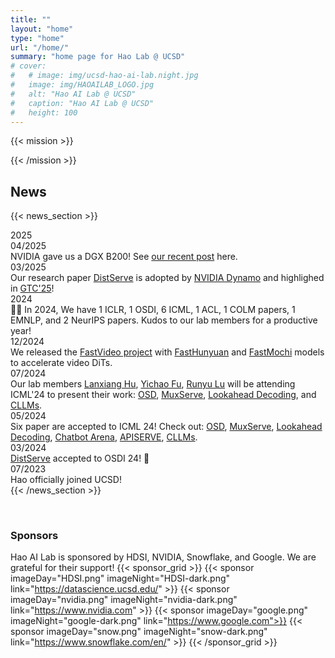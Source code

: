 ```yaml
---
title: ""
layout: "home"
type: "home"
url: "/home/"
summary: "home page for Hao Lab @ UCSD"
# cover:
#   # image: img/ucsd-hao-ai-lab.night.jpg
#   image: img/HAOAILAB_LOGO.jpg
#   alt: "Hao AI Lab @ UCSD"
#   caption: "Hao AI Lab @ UCSD"
#   height: 100
---
```



<!-- {{< image src="/img/HAOAILAB_LOGO.jpg" alt="Lab Group Photo" title="Hao AI Lab @ UCSD" width="50%" >}} -->



{{< mission >}}
<!-- Welcome to the UCSD Hao AI Lab website! We are passionate about designing strong, efficient, and secure machine learning models and algorithms, and in building scalable, practical distributed systems that can support real-world machine learning workloads.
We also develop and maintain open-source models and systems to democratize the access of large models. We are affiliated with the <a href="https://mlsys-ucsd.org/">UCSD ML System Group</a> and <a href="https://ucsd-nlp.github.io/">UCSD NLP Group</a>. -->
{{< /mission >}}





## News 

{{< news_section >}}
<div class="news-year">2025</div>

<div class="news-entry">
    <div class="news-date">04/2025</div>
    <div class="news-text">NVIDIA gave us a DGX B200! See <a href="https://x.com/haoailab/status/1914402516420440072">our recent post</a> here.</div>
</div>

<div class="news-entry">
    <div class="news-date">03/2025</div>
    <div class="news-text">Our research paper <a href="blogs/distserve">DistServe</a> is adopted by <a href="https://nvidianews.nvidia.com/news/nvidia-dynamo-open-source-library-accelerates-and-scales-ai-reasoning-models">NVIDIA Dynamo</a> and highlighed in <a href="https://www.youtube.com/live/_waPvOwL9Z8?t=3246&si=g2KdQwVv40Olc8gU">GTC'25</a>!</div>
</div>

<div class="news-year">2024</div>

<div class="news-entry">
    <div class="news-text">🎉🎉 In 2024, We have 1 ICLR, 1 OSDI, 6 ICML, 1 ACL, 1 COLM papers, 1 EMNLP, and 2 NeurIPS papers. Kudos to our lab members for a productive year!</div>
</div>

<div class="news-entry">
    <div class="news-date">12/2024</div>
    <div class="news-text">We released the <a href="https://github.com/hao-ai-lab/FastVideo">FastVideo project</a> with <a href="https://huggingface.co/FastVideo/FastHunyuan">FastHunyuan</a> and <a href="https://huggingface.co/FastVideo/FastMochi">FastMochi</a> models to accelerate video DiTs.</div>
</div>

<div class="news-entry">
    <div class="news-date">07/2024</div>
    <div class="news-text">Our lab members <a href="https://snyhlxde1.github.io/">Lanxiang Hu</a>, <a href="https://github.com/Viol2000">Yichao Fu</a>, <a href="https://lry89757.github.io/">Runyu Lu</a> will be attending ICML'24 to present their work: <a href="https://arxiv.org/abs/2310.07177">OSD</a>, <a href="https://arxiv.org/abs/2404.02015">MuxServe</a>, <a href="https://arxiv.org/pdf/2402.02057">Lookahead Decoding</a>, and <a href="https://arxiv.org/abs/2403.00835">CLLMs</a>.</div>
</div>

<div class="news-entry">
    <div class="news-date">05/2024</div>
    <div class="news-text">Six paper are accepted to ICML 24! Check out: <a href="https://arxiv.org/abs/2310.07177">OSD</a>, <a href="https://arxiv.org/abs/2404.02015">MuxServe</a>, <a href="https://arxiv.org/pdf/2402.02057">Lookahead Decoding</a>, <a href="https://arxiv.org/abs/2403.04132">Chatbot Arena</a>, <a href="https://arxiv.org/pdf/2402.01869">APISERVE</a>, <a href="https://arxiv.org/abs/2403.00835">CLLMs</a>.</div>
</div>

<div class="news-entry">
    <div class="news-date">03/2024</div>
    <div class="news-text"><a href="blogs/distserve">DistServe</a> accepted to OSDI 24! 🎉</div>
</div>

<div class="news-entry">
    <div class="news-date">07/2023</div>
    <div class="news-text">Hao officially joined UCSD!</div>
</div>
{{< /news_section >}}

<!-- &emsp;


## **Project Highlight**
{{< project_highlight >}}


&emsp;

## **Talks**

{{< talks_section >}} -->



&emsp;

### Sponsors
Hao AI Lab is sponsored by HDSI, NVIDIA, Snowflake, and Google. We are grateful for their support!
{{< sponsor_grid >}}
  {{< sponsor imageDay="HDSI.png" imageNight="HDSI-dark.png" link="https://datascience.ucsd.edu/" >}}
  {{< sponsor imageDay="nvidia.png" imageNight="nvidia-dark.png" link="https://www.nvidia.com" >}}
  {{< sponsor imageDay="google.png" imageNight="google-dark.png" link="https://www.google.com">}}
  {{< sponsor imageDay="snow.png" imageNight="snow-dark.png" link="https://www.snowflake.com/en/" >}}
{{< /sponsor_grid >}}
